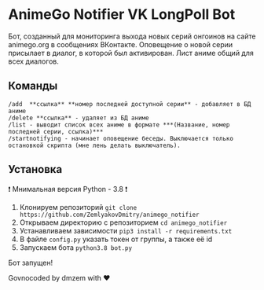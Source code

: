 # AnimeGo Notifier VK LongPoll Bot

Бот, созданный для мониторинга выхода новых серий онгоинов на сайте animego.org в сообщениях ВКонтакте.
Оповещение о новой серии присылает в диалог, в которой был активирован. Лист аниме общий для всех диалогов.

Команды
-----------
```
/add  **ссылка** **номер последней доступной серии** - добавляет в БД аниме
/delete **ссылка** - удаляет из БД аниме
/list - выводит список всех аниме в формате ***(Название, номер последней серии, ссылка)***
/startnotifying - начинает оповещение беседы. Выключается только остановкой скрипта (мне лень делать выключатель).
```

Установка
-----------
❗ Мнимальная версия Python - 3.8 ❗
1. Клонируем репозиторий `git clone https://github.com/ZemlyakovDmitry/animego_notifier`
2. Открываем директорию с репозиторием `cd animego_notifier`
3. Устанавливаем зависимости `pip3 install -r requirements.txt`
4. В файле `config.py` указать токен от группы, а также её id
5. Запускаем бота `python3.8 bot.py`

Бот запущен!

Govnocoded by dmzem with ❤
